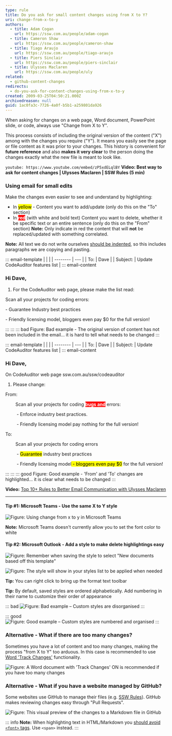 ```yaml
---
type: rule
title: Do you ask for small content changes using from X to Y?
uri: change-from-x-to-y
authors:
  - title: Adam Cogan
    url: https://ssw.com.au/people/adam-cogan
  - title: Cameron Shaw
    url: https://ssw.com.au/people/cameron-shaw
  - title: Tiago Araujo
    url: https://ssw.com.au/people/tiago-araujo
  - title: Piers Sinclair
    url: https://ssw.com.au/people/piers-sinclair
  - title: Ulysses Maclaren
    url: https://ssw.com.au/people/uly
related:
  - github-content-changes
redirects:
  - do-you-ask-for-content-changes-using-from-x-to-y
created: 2009-03-25T04:50:21.000Z
archivedreason: null
guid: 1ac0fa3c-7726-4a0f-b5b1-a259801da926
---
```

When asking for changes on a web page, Word document, PowerPoint slide, or code, always use "Change from X to Y".

This process consists of including the original version of the content ("X") among with the changes you require ("Y"). It means you easily see the page or file content as it was prior to your changes. This history is convenient for **future reference** and also **makes it very clear** to the person doing the changes exactly what the new file is meant to look like. 

<!--endintro-->

`youtube: https://www.youtube.com/embed/zP5xdELqlBY`
**Video: Best way to ask for content changes | Ulysses Maclaren | SSW Rules (5 min)**

### Using email for small edits

Make the changes even easier to see and understand by highlighting:

* In <mark>yellow</mark> - Content you want to add/update (only do this on the "To" section)
* In <span style="background-color:#ff0000;color:#fff;font-weight:bolder;">red</span> (with white and bold text) Content you want to delete, whether it be specific text or an entire sentence (only do this on the "From" section)
  **Note:** Only indicate in red the content that will **not** be replaced/updated with something correlated.

**Note:** All text we do not write ourselves [should be indented](/do-you-use-indentation-for-readability), so this includes paragraphs we are copying and pasting.

::: email-template
|          |     |
| -------- | --- |
| To:      | Dave |
| Subject: | Update CodeAuditor features list |
::: email-content  

### Hi Dave,

1. For the CodeAuditor web page, please make the list read:

Scan all your projects for coding errors:

\- Guarantee Industry best practices

\- Friendly licensing model, bloggers even pay $0 for the full version!

:::
:::
::: bad
Figure: Bad example - The original version of content has not been included in the email... it is hard to tell what needs to be changed
:::

::: email-template
|          |     |
| -------- | --- |
| To:      | Dave |
| Subject: | Update CodeAuditor features list |
::: email-content  

### Hi Dave,

On CodeAuditor web page ssw.com.au/ssw/codeauditor

1. Please change:

From:

&nbsp;&nbsp;&nbsp;&nbsp;&nbsp;&nbsp;&nbsp;&nbsp;Scan all your projects for coding <span style="background-color:#ff0000;color:#fff;font-weight:bolder;">bugs and</span> errors:

&nbsp;&nbsp;&nbsp;&nbsp;&nbsp;&nbsp;&nbsp;&nbsp; - Enforce industry best practices.

&nbsp;&nbsp;&nbsp;&nbsp;&nbsp;&nbsp;&nbsp;&nbsp; - Friendly licensing model pay nothing for the full version!

To:

&nbsp;&nbsp;&nbsp;&nbsp;&nbsp;&nbsp;&nbsp;&nbsp;Scan all your projects for coding errors

&nbsp;&nbsp;&nbsp;&nbsp;&nbsp;&nbsp;&nbsp;&nbsp; - <mark>Guarantee</mark> industry best practices

&nbsp;&nbsp;&nbsp;&nbsp;&nbsp;&nbsp;&nbsp;&nbsp; - Friendly licensing model<mark> - bloggers even pay $0</mark> for the full version!

:::
:::
::: good
Figure: Good example - 'From' and 'To' changes are highlighted... it is clear what needs to be changed
:::

**Video:** [Top 10+ Rules to Better Email Communication with Ulysses Maclaren](https://www.youtube.com/watch?v=LAqRokqq4jI)

- - -

#### Tip #1: Microsoft Teams - Use the same X to Y style

![Figure: Using change from x to y in Microsoft Teams](change-from-x-to-y-microsoft-teams.jpg)

**Note:** Microsoft Teams doesn't currently allow you to set the font color to white

#### Tip #2: Microsoft Outlook - Add a style to make delete highlightings easy

![Figure: Remember when saving the style to select "New documents based off this template"](change-from-x-to-y-saving-styles.jpg)

![Figure: The style will show in your styles list to be applied when needed](change-from-x-to-y-using-styles.jpg)

**Tip:** You can right click to bring up the format text toolbar 

**Tip:** By default, saved styles are ordered alphabetically. Add numbering in their name to customize their order of appearance

::: bad
![Figure: Bad example – Custom styles are disorganised](change-from-x-to-y-organising-styles-bad-example.png)
:::

::: good
![Figure: Good example – Custom styles are numbered and organised](change-from-x-to-y-organising-styles-good-example.png)
:::

### Alternative - What if there are too many changes?

Sometimes you have a lot of content and too many changes, making the process "from X to Y" too arduous. In this case is recommended to use [Word 'Track Changes'](https://support.microsoft.com/en-gb/office/track-changes-in-word-197ba630-0f5f-4a8e-9a77-3712475e806a?ui=en-us&rs=en-gb&ad=gb) functionality.

![Figure: A Word document with 'Track Changes' ON is recommended if you have too many changes](word-track-changes.jpg)

### Alternative - What if you have a website managed by GitHub?

Some websites use GitHub to manage their files (e.g. [SSW Rules](https://github.com/SSWConsulting/SSW.Rules.Content)). GitHub makes reviewing changes easy through "Pull Requests".

![Figure: This visual preview of the changes to a Markdown file in GitHub](https://user-images.githubusercontent.com/79821522/113648341-d15f1c00-96cf-11eb-8357-81a79ac0765d.png)

::: info
**Note:** When highlighting text in HTML/Markdown you [should avoid `<font>` tags](/do-you-know-font-tags-are-no-longer-used). Use `<span>` instead.
:::
